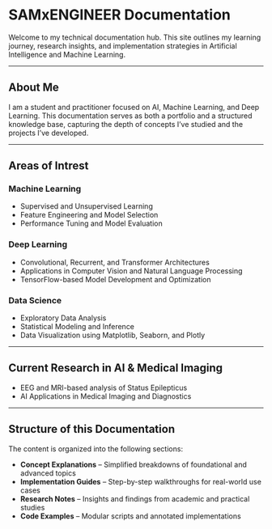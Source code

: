 # SAMxENGINEER Documentation

Welcome to my technical documentation hub. This site outlines my learning journey, research insights, and implementation strategies in Artificial Intelligence and Machine Learning.

---

## About Me

I am a student and practitioner focused on AI, Machine Learning, and Deep Learning. This documentation serves as both a portfolio and a structured knowledge base, capturing the depth of concepts I’ve studied and the projects I’ve developed.

---

## Areas of Intrest

### Machine Learning

* Supervised and Unsupervised Learning
* Feature Engineering and Model Selection
* Performance Tuning and Model Evaluation

### Deep Learning

* Convolutional, Recurrent, and Transformer Architectures
* Applications in Computer Vision and Natural Language Processing
* TensorFlow-based Model Development and Optimization

### Data Science

* Exploratory Data Analysis
* Statistical Modeling and Inference
* Data Visualization using Matplotlib, Seaborn, and Plotly

---

## Current Research in AI & Medical Imaging

* EEG and MRI-based analysis of Status Epilepticus
* AI Applications in Medical Imaging and Diagnostics

---

## Structure of this Documentation

The content is organized into the following sections:

* **Concept Explanations** – Simplified breakdowns of foundational and advanced topics
* **Implementation Guides** – Step-by-step walkthroughs for real-world use cases
* **Research Notes** – Insights and findings from academic and practical studies
* **Code Examples** – Modular scripts and annotated implementations

